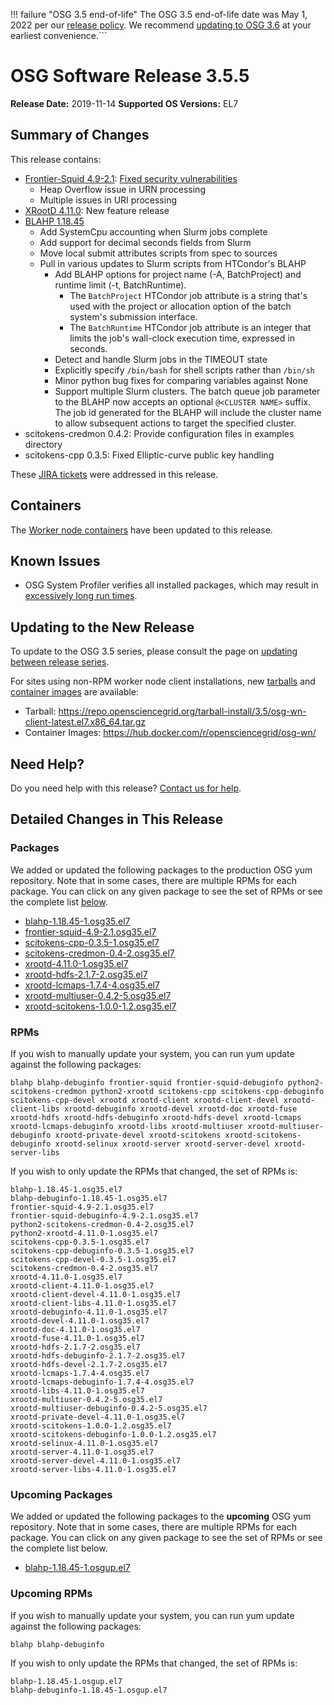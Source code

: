 !!! failure "OSG 3.5 end-of-life"
    The OSG 3.5 end-of-life date was May 1, 2022 per our
    [release policy](https://opensciencegrid.org/technology/policy/release-series/).
    We recommend
    [updating to OSG 3.6](../updating-to-osg-36.md)
    at your earliest convenience.```

OSG Software Release 3.5.5
===========================

**Release Date:** 2019-11-14
**Supported OS Versions:** EL7

Summary of Changes
------------------

This release contains:

-   [Frontier-Squid 4.9-2.1](http://frontier.cern.ch/dist/rpms/frontier-squidRELEASE_NOTES): [Fixed security vulnerabilities](https://opensciencegrid.org/security/vulns/OSG-SEC-2019-11-11-Vulnerability-in-Squid-UPDATE/)
    -   Heap Overflow issue in URN processing
    -   Multiple issues in URI processing
-   [XRootD 4.11.0](https://github.com/xrootd/xrootd/blob/v4.11.0/docs/ReleaseNotes.txt): New feature release
-   [BLAHP 1.18.45](https://github.com/htcondor/BLAH/releases/tag/v1.18.44)
    -   Add SystemCpu accounting when Slurm jobs complete
    -   Add support for decimal seconds fields from Slurm
    -   Move local submit attributes scripts from spec to sources
    -   Pull in various updates to Slurm scripts from HTCondor's BLAHP
        -   Add BLAHP options for project name (-A, BatchProject) and runtime limit (-t, BatchRuntime).
            -   The `BatchProject` HTCondor job attribute is a string that's used with the project or allocation option of the batch system's submission interface.
            -   The `BatchRuntime` HTCondor job attribute is an integer that limits the job's wall-clock execution time, expressed in seconds.
        -   Detect and handle Slurm jobs in the TIMEOUT state
        -   Explicitly specify `/bin/bash` for shell scripts rather than `/bin/sh`
        -   Minor python bug fixes for comparing variables against None
        -   Support multiple Slurm clusters. The batch queue job parameter to the BLAHP now accepts an optional `@<CLUSTER NAME>` suffix. The job id generated for the BLAHP will include the cluster name to allow subsequent actions to target the specified cluster.
-   scitokens-credmon 0.4.2: Provide configuration files in examples directory
-   scitokens-cpp 0.3.5: Fixed Elliptic-curve public key handling

These
[JIRA tickets](https://jira.opensciencegrid.org/issues/?jql=project%20%3D%20SOFTWARE%20AND%20fixVersion%20%3D%203.5.5%20ORDER%20BY%20priority%20DESC%2C%20key%20DESC)
were addressed in this release.

Containers
----------

The [Worker node containers](../../worker-node/using-wn-containers.md) have been updated to this release.

Known Issues
------------

- OSG System Profiler verifies all installed packages, which may result in
[excessively long run times](https://opensciencegrid.atlassian.net/browse/SOFTWARE-3804).


Updating to the New Release
---------------------------

To update to the OSG 3.5 series, please consult the page on
[updating between release series](../updating-to-osg-35.md).

For sites using non-RPM worker node client installations, new [tarballs](../../worker-node/install-wn-tarball.md) and
[container images](../../worker-node/using-wn-containers.md) are available:

- Tarball: <https://repo.opensciencegrid.org/tarball-install/3.5/osg-wn-client-latest.el7.x86_64.tar.gz>
- Container Images: <https://hub.docker.com/r/opensciencegrid/osg-wn/>

Need Help?
----------

Do you need help with this release? [Contact us for help](../../common/help.md).

Detailed Changes in This Release
--------------------------------

### Packages

We added or updated the following packages to the production OSG yum repository.
Note that in some cases, there are multiple RPMs for each package.
You can click on any given package to see the set of RPMs or see the complete list [below](#rpms).

-   [blahp-1.18.45-1.osg35.el7](https://koji.chtc.wisc.edu/koji/search?match=glob&type=build&terms=blahp-1.18.45-1.osg35.el7)
-   [frontier-squid-4.9-2.1.osg35.el7](https://koji.chtc.wisc.edu/koji/search?match=glob&type=build&terms=frontier-squid-4.9-2.1.osg35.el7)
-   [scitokens-cpp-0.3.5-1.osg35.el7](https://koji.chtc.wisc.edu/koji/search?match=glob&type=build&terms=scitokens-cpp-0.3.5-1.osg35.el7)
-   [scitokens-credmon-0.4-2.osg35.el7](https://koji.chtc.wisc.edu/koji/search?match=glob&type=build&terms=scitokens-credmon-0.4-2.osg35.el7)
-   [xrootd-4.11.0-1.osg35.el7](https://koji.chtc.wisc.edu/koji/search?match=glob&type=build&terms=xrootd-4.11.0-1.osg35.el7)
-   [xrootd-hdfs-2.1.7-2.osg35.el7](https://koji.chtc.wisc.edu/koji/search?match=glob&type=build&terms=xrootd-hdfs-2.1.7-2.osg35.el7)
-   [xrootd-lcmaps-1.7.4-4.osg35.el7](https://koji.chtc.wisc.edu/koji/search?match=glob&type=build&terms=xrootd-lcmaps-1.7.4-4.osg35.el7)
-   [xrootd-multiuser-0.4.2-5.osg35.el7](https://koji.chtc.wisc.edu/koji/search?match=glob&type=build&terms=xrootd-multiuser-0.4.2-5.osg35.el7)
-   [xrootd-scitokens-1.0.0-1.2.osg35.el7](https://koji.chtc.wisc.edu/koji/search?match=glob&type=build&terms=xrootd-scitokens-1.0.0-1.2.osg35.el7)

### RPMs

If you wish to manually update your system, you can run yum update against the following packages:

    blahp blahp-debuginfo frontier-squid frontier-squid-debuginfo python2-scitokens-credmon python2-xrootd scitokens-cpp scitokens-cpp-debuginfo scitokens-cpp-devel xrootd xrootd-client xrootd-client-devel xrootd-client-libs xrootd-debuginfo xrootd-devel xrootd-doc xrootd-fuse xrootd-hdfs xrootd-hdfs-debuginfo xrootd-hdfs-devel xrootd-lcmaps xrootd-lcmaps-debuginfo xrootd-libs xrootd-multiuser xrootd-multiuser-debuginfo xrootd-private-devel xrootd-scitokens xrootd-scitokens-debuginfo xrootd-selinux xrootd-server xrootd-server-devel xrootd-server-libs

If you wish to only update the RPMs that changed, the set of RPMs is:

``` file
blahp-1.18.45-1.osg35.el7
blahp-debuginfo-1.18.45-1.osg35.el7
frontier-squid-4.9-2.1.osg35.el7
frontier-squid-debuginfo-4.9-2.1.osg35.el7
python2-scitokens-credmon-0.4-2.osg35.el7
python2-xrootd-4.11.0-1.osg35.el7
scitokens-cpp-0.3.5-1.osg35.el7
scitokens-cpp-debuginfo-0.3.5-1.osg35.el7
scitokens-cpp-devel-0.3.5-1.osg35.el7
scitokens-credmon-0.4-2.osg35.el7
xrootd-4.11.0-1.osg35.el7
xrootd-client-4.11.0-1.osg35.el7
xrootd-client-devel-4.11.0-1.osg35.el7
xrootd-client-libs-4.11.0-1.osg35.el7
xrootd-debuginfo-4.11.0-1.osg35.el7
xrootd-devel-4.11.0-1.osg35.el7
xrootd-doc-4.11.0-1.osg35.el7
xrootd-fuse-4.11.0-1.osg35.el7
xrootd-hdfs-2.1.7-2.osg35.el7
xrootd-hdfs-debuginfo-2.1.7-2.osg35.el7
xrootd-hdfs-devel-2.1.7-2.osg35.el7
xrootd-lcmaps-1.7.4-4.osg35.el7
xrootd-lcmaps-debuginfo-1.7.4-4.osg35.el7
xrootd-libs-4.11.0-1.osg35.el7
xrootd-multiuser-0.4.2-5.osg35.el7
xrootd-multiuser-debuginfo-0.4.2-5.osg35.el7
xrootd-private-devel-4.11.0-1.osg35.el7
xrootd-scitokens-1.0.0-1.2.osg35.el7
xrootd-scitokens-debuginfo-1.0.0-1.2.osg35.el7
xrootd-selinux-4.11.0-1.osg35.el7
xrootd-server-4.11.0-1.osg35.el7
xrootd-server-devel-4.11.0-1.osg35.el7
xrootd-server-libs-4.11.0-1.osg35.el7
```

### Upcoming Packages

We added or updated the following packages to the **upcoming** OSG yum repository. Note that in some cases, there are multiple RPMs for each package. You can click on any given package to see the set of RPMs or see the complete list below.

-   [blahp-1.18.45-1.osgup.el7](https://koji.chtc.wisc.edu/koji/search?match=glob&type=build&terms=blahp-1.18.45-1.osgup.el7)

### Upcoming RPMs

If you wish to manually update your system, you can run yum update against the following packages:

    blahp blahp-debuginfo

If you wish to only update the RPMs that changed, the set of RPMs is:

``` file
blahp-1.18.45-1.osgup.el7
blahp-debuginfo-1.18.45-1.osgup.el7
```
